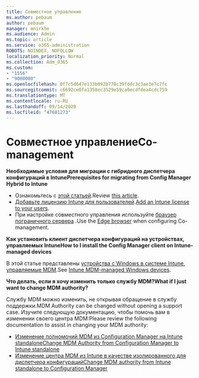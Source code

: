 ```yaml
---
title: Совместное управление
ms.author: pebaum
author: pebaum
manager: mnirkhe
ms.audience: Admin
ms.topic: article
ms.service: o365-administration
ROBOTS: NOINDEX, NOFOLLOW
localization_priority: Normal
ms.collection: Adm_O365
ms.custom:
- "1556"
- "9000080"
ms.openlocfilehash: 0f7c5d647e133b092b778c39fddc3c3ae3e7c7fc
ms.sourcegitcommit: c6692ce0fa1358ec3529e59ca0ecdfdea4cdc759
ms.translationtype: MT
ms.contentlocale: ru-RU
ms.lasthandoff: 09/14/2020
ms.locfileid: "47681273"
---
```

# <a name="co-management"></a><span data-ttu-id="ef628-102">Совместное управление</span><span class="sxs-lookup"><span data-stu-id="ef628-102">Co-management</span></span>

<span data-ttu-id="ef628-103">**Необходимые условия для миграции с гибридного диспетчера конфигураций в Intune**</span><span class="sxs-lookup"><span data-stu-id="ef628-103">**Prerequisites for migrating from Config Manager Hybrid to Intune**</span></span>

- <span data-ttu-id="ef628-104">Ознакомьтесь с [этой статьей](https://docs.microsoft.com/configmgr/mdm/deploy-use/migrate-hybridmdm-to-intunesa).</span><span class="sxs-lookup"><span data-stu-id="ef628-104">Review [this article](https://docs.microsoft.com/configmgr/mdm/deploy-use/migrate-hybridmdm-to-intunesa).</span></span>
- <span data-ttu-id="ef628-105">[Добавьте лицензию Intune для пользователей](https://docs.microsoft.com/intune/licenses-assign).</span><span class="sxs-lookup"><span data-stu-id="ef628-105">[Add an Intune license to your users](https://docs.microsoft.com/intune/licenses-assign).</span></span>
- <span data-ttu-id="ef628-106">При настройке совместного управления используйте [браузер пограничного сервера](https://www.microsoft.com/windows/microsoft-edge) .</span><span class="sxs-lookup"><span data-stu-id="ef628-106">Use the [Edge browser](https://www.microsoft.com/windows/microsoft-edge) when configuring Co-management.</span></span>

<span data-ttu-id="ef628-107">**Как установить клиент диспетчера конфигураций на устройствах, управляемых Intune**</span><span class="sxs-lookup"><span data-stu-id="ef628-107">**How to I install the Config Manager client on Intune-managed devices**</span></span>

<span data-ttu-id="ef628-108">В этой статье представлены [устройства с Windows в системе Intune, управляемые MDM](https://docs.microsoft.com/configmgr/core/clients/deploy/deploy-clients-to-windows-computers#bkmk_mdm).</span><span class="sxs-lookup"><span data-stu-id="ef628-108">See [Intune MDM-managed Windows devices](https://docs.microsoft.com/configmgr/core/clients/deploy/deploy-clients-to-windows-computers#bkmk_mdm).</span></span>

<span data-ttu-id="ef628-109">**Что делать, если я хочу изменить только службу MDM?**</span><span class="sxs-lookup"><span data-stu-id="ef628-109">**What if I just want to change MDM authority?**</span></span>

<span data-ttu-id="ef628-110">Службу MDM можно изменить, не открывая обращение в службу поддержки.</span><span class="sxs-lookup"><span data-stu-id="ef628-110">MDM Authority can be changed without opening a support case.</span></span> <span data-ttu-id="ef628-111">Изучите следующую документацию, чтобы помочь вам в изменении своего центра MDM:</span><span class="sxs-lookup"><span data-stu-id="ef628-111">Please review the following documentation to assist in changing your MDM authority:</span></span>

- [<span data-ttu-id="ef628-112">Изменение полномочий MDM из Configuration Manager на Intune standalone</span><span class="sxs-lookup"><span data-stu-id="ef628-112">Change MDM Authority from Configuration Manager to Intune standalone</span></span>](https://docs.microsoft.com/configmgr/mdm/deploy-use/migrate-change-mdm-authority)
- [<span data-ttu-id="ef628-113">Изменение центра MDM из Intune в качестве изолированного для диспетчера конфигураций</span><span class="sxs-lookup"><span data-stu-id="ef628-113">Change MDM authority from Intune standalone to Configuration Manager</span></span>](https://docs.microsoft.com/configmgr/mdm/deploy-use/change-mdm-authority)
